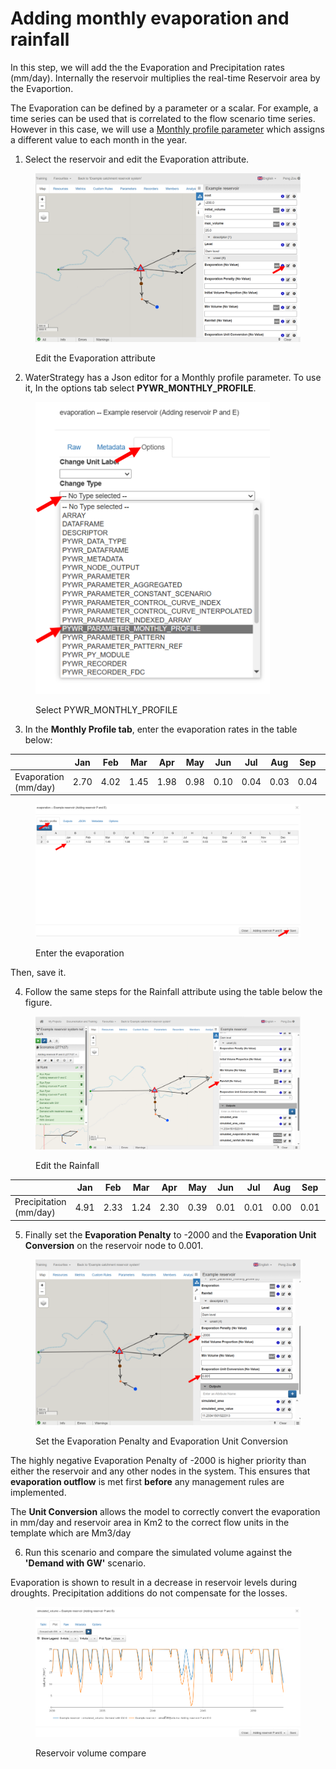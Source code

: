 # Adding monthly evaporation and rainfall

In this step, we will add the the Evaporation and Precipitation rates (mm/day). Internally the reservoir multiplies the real-time Reservoir area by the Evaportion.

The Evaporation can be defined by a parameter or a scalar. For example, a time series can be used that is correlated to the flow scenario time series. However in this case, we will use a [Monthly profile parameter](https://water-strategy.gitbook.io/water-strategy/modelling-fundamentals/parameters/monthly-profile) which assigns a different value to each month in the year.

1. Select the reservoir and edit the Evaporation attribute.

<figure><img src="../../../.gitbook/assets/image (101).png" alt=""><figcaption><p>Edit the Evaporation attribute</p></figcaption></figure>

2. WaterStrategy has a Json editor for a Monthly profile parameter. To use it, In the options tab select **PYWR\_MONTHLY\_PROFILE**.

<figure><img src="../../../.gitbook/assets/image (103).png" alt="" width="375"><figcaption><p>Select PYWR_MONTHLY_PROFILE</p></figcaption></figure>

3. In the **Monthly Profile tab**, enter the evaporation rates in the table below:

<table><thead><tr><th width="146"></th><th width="67">Jan</th><th width="68">Feb</th><th width="65">Mar</th><th width="63">Apr</th><th width="67">May</th><th width="64">Jun</th><th width="68">Jul</th><th width="69">Aug</th><th width="67">Sep</th><th width="66">Oct</th><th width="63">Nov</th><th width="100">Dec</th></tr></thead><tbody><tr><td>Evaporation (mm/day)</td><td>2.70</td><td>4.02</td><td>1.45</td><td>1.98</td><td>0.98</td><td>0.10</td><td>0.04</td><td>0.03</td><td>0.04</td><td>0.48</td><td>1.14</td><td>2.45</td></tr></tbody></table>

<figure><img src="../../../.gitbook/assets/image (105).png" alt=""><figcaption><p>Enter the evaporation</p></figcaption></figure>

Then, save it.

4. Follow the same steps for the Rainfall attribute using the table below the figure.

<figure><img src="../../../.gitbook/assets/image (106).png" alt=""><figcaption><p>Edit the Rainfall</p></figcaption></figure>

<table><thead><tr><th width="142"></th><th width="66">Jan</th><th width="68">Feb</th><th width="64">Mar</th><th width="67">Apr</th><th width="67">May</th><th width="64">Jun</th><th width="64">Jul</th><th width="73">Aug</th><th width="67">Sep</th><th width="68">Oct</th><th width="64">Nov</th><th>Dec</th></tr></thead><tbody><tr><td>Precipitation (mm/day)</td><td>4.91</td><td>2.33</td><td>1.24</td><td>2.30</td><td>0.39</td><td>0.01</td><td>0.01</td><td>0.00</td><td>0.01</td><td>0.48</td><td>1.76</td><td>2.23</td></tr></tbody></table>

5. Finally set the **Evaporation Penalty** to -2000 and the **Evaporation Unit Conversion** on the reservoir node to 0.001.

<figure><img src="../../../.gitbook/assets/image (107).png" alt=""><figcaption><p>Set the  Evaporation Penalty and Evaporation Unit Conversion</p></figcaption></figure>

The highly negative Evaporation Penalty of -2000 is higher priority than either the reservoir and any other nodes in the system. This ensures that **evaporation outflow** is met first **before** any management rules are implemented.

The **Unit Conversion** allows the model to correctly convert the evaporation in mm/day and reservoir area in Km2 to the correct flow units in the template which are Mm3/day

6. Run this scenario and compare the simulated volume against the **'Demand with GW'** scenario.

Evaporation is shown to result in a decrease in reservoir levels during droughts. Precipitation additions do not compensate for the losses.

<figure><img src="../../../.gitbook/assets/image (119).png" alt=""><figcaption><p>Reservoir volume compare</p></figcaption></figure>
